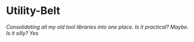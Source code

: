 # Utility-Belt
_Consolidating all my old tool libraries into one place. Is it practical? Maybe. Is it silly? Yes_
